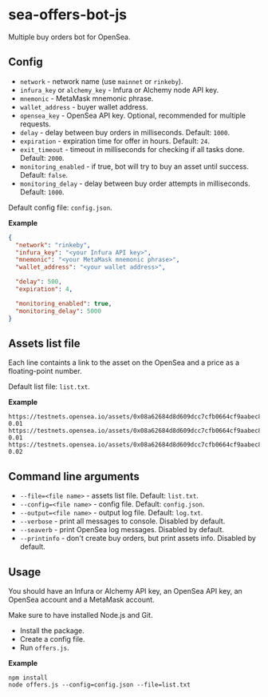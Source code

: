 # sea-offers-bot-js
Multiple buy orders bot for OpenSea.

## Config
- `network` - network name (use `mainnet` or `rinkeby`).
- `infura_key` or `alchemy_key` - Infura or Alchemy node API key.
- `mnemonic` - MetaMask mnemonic phrase.
- `wallet_address` - buyer wallet address.
- `opensea_key` - OpenSea API key. Optional, recommended for multiple requests.
- `delay` - delay between buy orders in milliseconds. Default: `1000`.
- `expiration` - expiration time for offer in hours. Default: `24`.
- `exit_timeout` - timeout in milliseconds for checking if all tasks done. Default: `2000`.
- `monitoring_enabled` - if true, bot will try to buy an asset until success. Default: `false`.
- `monitoring_delay` - delay between buy order attempts in milliseconds. Default: `1000`.

Default config file: `config.json`.

**Example**
```json
{
  "network": "rinkeby",
  "infura_key": "<your Infura API key>",
  "mnemonic": "<your MetaMask mnemonic phrase>",
  "wallet_address": "<your wallet address>",

  "delay": 500,
  "expiration": 4,

  "monitoring_enabled": true,
  "monitoring_delay": 5000
}
```

## Assets list file
Each line containts a link to the asset on the OpenSea and a price as a floating-point number.

Default list file: `list.txt`.

**Example**
```
https://testnets.opensea.io/assets/0x08a62684d8d609dcc7cfb0664cf9aabec86504e5/6086 0.01
https://testnets.opensea.io/assets/0x08a62684d8d609dcc7cfb0664cf9aabec86504e5/4367 0.01
https://testnets.opensea.io/assets/0x08a62684d8d609dcc7cfb0664cf9aabec86504e5/11 0.02
```

## Command line arguments
- `--file=<file name>` - assets list file. Default: `list.txt`.
- `--config=<file name>` - config file. Default: `config.json`.
- `--output=<file name>` - output log file. Default: `log.txt`.
- `--verbose` - print all messages to console. Disabled by default.
- `--seaverb` - print OpenSea log messages. Disabled by default.
- `--printinfo` - don't create buy orders, but print assets info. Disabled by default.

## Usage
You should have an Infura or Alchemy API key, an OpenSea API key, an OpenSea account and a MetaMask account.

Make sure to have installed Node.js and Git.
- Install the package.
- Create a config file.
- Run `offers.js`.

**Example**
```shell
npm install
node offers.js --config=config.json --file=list.txt
```
